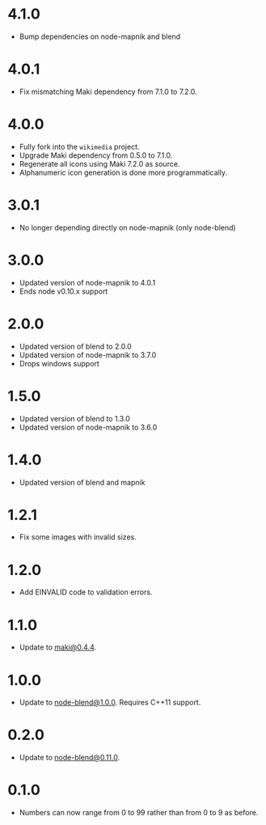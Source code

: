 # 4.1.0
* Bump dependencies on node-mapnik and blend

# 4.0.1
* Fix mismatching Maki dependency from 7.1.0 to 7.2.0.

# 4.0.0

* Fully fork into the `wikimedia` project.
* Upgrade Maki dependency from 0.5.0 to 7.1.0.
* Regenerate all icons using Maki 7.2.0 as source.
* Alphanumeric icon generation is done more programmatically.

# 3.0.1

* No longer depending directly on node-mapnik (only node-blend)

# 3.0.0

* Updated version of node-mapnik to 4.0.1
* Ends node v0.10.x support

# 2.0.0

* Updated version of blend to 2.0.0
* Updated version of node-mapnik to 3.7.0
* Drops windows support

# 1.5.0

* Updated version of blend to 1.3.0
* Updated version of node-mapnik to 3.6.0

# 1.4.0

* Updated version of blend and mapnik

# 1.2.1

* Fix some images with invalid sizes.

# 1.2.0

* Add EINVALID code to validation errors.

# 1.1.0

* Update to maki@0.4.4.

# 1.0.0

* Update to node-blend@1.0.0. Requires C++11 support.

# 0.2.0

* Update to node-blend@0.11.0.

# 0.1.0

* Numbers can now range from 0 to 99 rather than from 0 to 9 as before.
